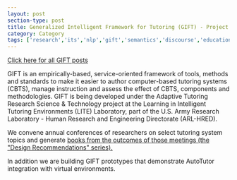 ```yaml
---
layout: post
section-type: post
title: Generalized Intelligent Framework for Tutoring (GIFT) - Project Overview
category: Category
tags: ['research','its','nlp','gift','semantics','discourse','education','agents','project-overviews']
---
```

[Click here for all GIFT posts](/tags/gift.html)

GIFT is an empirically-based, service-oriented framework of tools, methods and standards to make it easier to author computer-based tutoring systems (CBTS), manage instruction and assess the effect of CBTS, components and methodologies. GIFT is being developed under the Adaptive Tutoring Research Science & Technology project at the Learning in Intelligent Tutoring Environments (LITE) Laboratory, part of the U.S. Army Research Laboratory - Human Research and Engineering Directorate (ARL-HRED).

We convene annual conferences of researchers on select tutoring system topics and generate [books from the outcomes of those meetings (the "Design Recommendations" series).](https://www.gifttutoring.org/projects/gift/documents)

In addition we are building GIFT prototypes that demonstrate AutoTutor integration with virtual environments.

